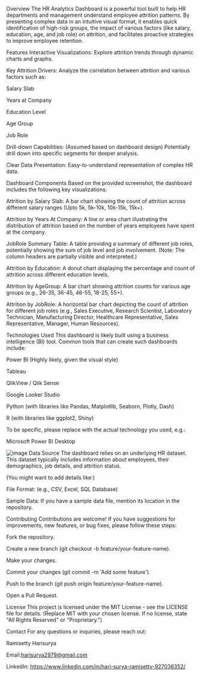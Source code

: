 Overview
The HR Analytics Dashboard is a powerful tool built to help HR departments and management understand employee attrition patterns. By presenting complex data in an intuitive visual format, it enables quick identification of high-risk groups, the impact of various factors (like salary, education, age, and job role) on attrition, and facilitates proactive strategies to improve employee retention.

Features
Interactive Visualizations: Explore attrition trends through dynamic charts and graphs.

Key Attrition Drivers: Analyze the correlation between attrition and various factors such as:

Salary Slab

Years at Company

Education Level

Age Group

Job Role

Drill-down Capabilities: (Assumed based on dashboard design) Potentially drill down into specific segments for deeper analysis.

Clear Data Presentation: Easy-to-understand representation of complex HR data.

Dashboard Components
Based on the provided screenshot, the dashboard includes the following key visualizations:

Attrition by Salary Slab: A bar chart showing the count of attrition across different salary ranges (Upto 5k, 5k-10k, 10k-15k, 15k+).

Attrition by Years At Company: A line or area chart illustrating the distribution of attrition based on the number of years employees have spent at the company.

JobRole Summary Table: A table providing a summary of different job roles, potentially showing the sum of job level and job involvement. (Note: The column headers are partially visible and interpreted.)

Attrition by Education: A donut chart displaying the percentage and count of attrition across different education levels.

Attrition by AgeGroup: A bar chart showing attrition counts for various age groups (e.g., 26-35, 36-45, 46-55, 18-25, 55+).

Attrition by JobRole: A horizontal bar chart depicting the count of attrition for different job roles (e.g., Sales Executive, Research Scientist, Laboratory Technician, Manufacturing Director, Healthcare Representative, Sales Representative, Manager, Human Resources).

Technologies Used
This dashboard is likely built using a business intelligence (BI) tool. Common tools that can create such dashboards include:

Power BI (Highly likely, given the visual style)

Tableau

QlikView / Qlik Sense

Google Looker Studio

Python (with libraries like Pandas, Matplotlib, Seaborn, Plotly, Dash)

R (with libraries like ggplot2, Shiny)

To be specific, please replace with the actual technology you used, e.g.:

Microsoft Power BI Desktop

![image](https://github.com/user-attachments/assets/ce08b973-98b1-4f00-93f0-c1192a173e87)
Data Source
The dashboard relies on an underlying HR dataset. This dataset typically includes information about employees, their demographics, job details, and attrition status.

(You might want to add details like:)

File Format: (e.g., CSV, Excel, SQL Database)

Sample Data: If you have a sample data file, mention its location in the repository.

Contributing
Contributions are welcome! If you have suggestions for improvements, new features, or bug fixes, please follow these steps:

Fork the repository.

Create a new branch (git checkout -b feature/your-feature-name).

Make your changes.

Commit your changes (git commit -m 'Add some feature').

Push to the branch (git push origin feature/your-feature-name).

Open a Pull Request.

License
This project is licensed under the MIT License - see the LICENSE file for details.
(Replace MIT with your chosen license. If no license, state "All Rights Reserved" or "Proprietary.")

Contact
For any questions or inquiries, please reach out:

Ramisetty Harisurya

Email:harisurya2979@gmail.com

LinkedIn: https://www.linkedin.com/in/hari-surya-ramisetty-927036352/
